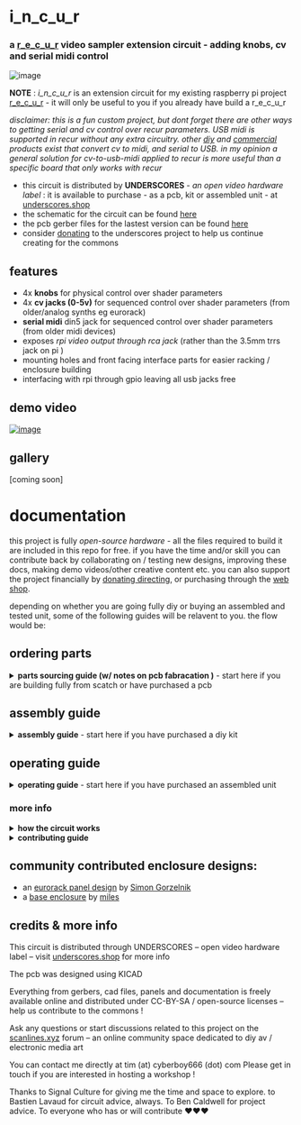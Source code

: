 # i_n_c_u_r

### a [r_e_c_u_r](https://github.com/cyberboy666/r_e_c_u_r) video sampler extension circuit - adding knobs, cv and serial midi control

![image](https://user-images.githubusercontent.com/12017938/151867823-2ffd7ad9-15bf-4f38-b4a9-118ac54efecb.png)

__NOTE__ : _i_n_c_u_r_ is an extension circuit for my existing raspberry pi project [r_e_c_u_r](https://github.com/cyberboy666/r_e_c_u_r) - it will only be useful to you if you already have build a r_e_c_u_r

_disclaimer: this is a fun custom project, but dont forget there are other ways to getting serial and cv control over recur parameters. USB midi is supported in recur without any extra circuitry. other [diy](https://aemodular.boards.net/thread/141/simple-cv-midi-converter-arduino) and [commercial](https://www.befaco.org/en/vcmc/) products exist that convert cv to midi, and serial to USB. in my opinion a general solution for cv-to-usb-midi applied to recur is more useful than a specific board that only works with recur_

- this circuit is distributed by __UNDERSCORES__ - _an open video hardware label_ : it is available to purchase - as a pcb, kit or assembled unit - at [underscores.shop](https://underscores.shop/i_n_c_u_r/)
- the schematic for the circuit can be found [here](/hardware/schematic.pdf)
- the pcb gerber files for the lastest version can be found [here](/hardware/i_n_c_u_r_latest.zip)
- consider [donating](https://liberapay.com/underscores/) to the underscores project to help us continue creating for the commons

## features

- 4x __knobs__ for physical control over shader parameters
- 4x __cv jacks (0-5v)__ for sequenced control over shader parameters (from older/analog synths eg eurorack)
- __serial midi__ din5 jack for sequenced control over shader parameters (from older midi devices)
- exposes _rpi video output through rca jack_ (rather than the 3.5mm trrs jack on pi )
- mounting holes and front facing interface parts for easier racking / enclosure building
- interfacing with rpi through gpio leaving all usb jacks free

## demo video

[![image](https://user-images.githubusercontent.com/12017938/151878669-bfd9f65a-8660-4917-8029-e255410f0958.png)](https://youtu.be/ah2HY1fuv8w?t=638)


## gallery

[coming soon]

# documentation

this project is fully _open-source hardware_ - all the files required to build it are included in this repo for free. if you have the time and/or skill you can contribute back by collaborating on / testing new designs, improving these docs, making demo videos/other creative content etc. you can also support the project financially by [donating directing](https://liberapay.com/underscores/), or purchasing through the [web shop](https://underscores.shop).

depending on whether you are going fully diy or buying an assembled and tested unit, some of the following guides will be relavent to you. the flow would be:

## ordering parts

<details><summary><b>parts sourcing guide (w/ notes on pcb fabracation )</b> - start here if you are building fully from scatch or have purchased a pcb</summary>

i try to source all the parts i can from either:
- [tayda](https://www.taydaelectronics.com/) ; cheaper for common parts like resistors etc, also good for mechanical parts like switches and buttons
- [mouser](https://www.mouser.de/) ; has lots more options, speciality video ic's, can sometimes cost more (free shipping on orders over 50euros)
- other ; ocationally there will be parts which will need to be sourced elsewhere - usaully either aliexpress, ebay or amazon etc...

take a look at the [full_bom](/hardware/bom/full_bom.csv) for this project to see where i am sourcing each part from

## import into tayda

- go to the [tayda quick order](https://www.taydaelectronics.com/quick-order/) and in bottom corner choose _add from file_
- select the file [tayda_bom.csv](../hardware/bom/tayda_bom.csv) in the BOM folder (you will have to download it first or clone this repo)
- after importing select _add to cart_
- __NOTE:__ the minimum value for resistors is 10, so you may need to modify these values to add to cart (or if they are already modified here you will need to see the  full_bom for actual part QTY) 

## import into mouser

- go to [mouser bom tool](https://nz.mouser.com/Bom/) and click _upload spreadsheet_
- select the file [mouser_bom.csv](../hardware/bom/mouser_bom.csv) in this folder (you will have to download it first or clone this repo), then _upload my spreadsheet_ and _next_
- ensure that __Mouser Part Number__ is selected in the dropdown above the first row, then _next_, _process_
- if everything looks correct can now put _add to basket_

# ordering pcbs

you can support this project by buying individual pcbs from the [shop](https://underscores.shop). if you would rather have pcbs fabricated from gerbers directly the file you need is [here](/hardware/i_n_c_u_r_latest.zip) 

- i get my pcbs fabricated from [jlcpcb](https://cart.jlcpcb.com/quote) - 5 is the minumum order per design
- upload the zip file with the `add gerber file` button
- the default settings are mostly fine - set the __PCB Qty__ and __PCB Color__ settings (you can check that the file looks correct with pcb veiwer)
- it may be best to combine orders with other pcbs you want to have fab'd since the shipping can cost more than the items - also orginising group buys is a good way to distribute the extra pcbs /costs 
  
i often use jlcpcb because they are reliable, cheap and give you an option of colours. remember though that the cheapest Chinese fab houses are not always the most ethical or environmently friendly - if you can afford it consider supporting local companies. 

</details>

## assembly guide

<details><summary><b>assembly guide</b> - start here if you have purchased a diy kit</summary>
  

## interactive BOM for build guiding

follow this link to view the [interactive BOM](https://htmlpreview.github.io/?https://github.com/cyberboy666/i_n_c_u_r/blob/main/hardware/bom/ibom.html)

## general solder advices

- remember to heat pad first (2-3seconds), then add solder, then continue to heat (1-2seconds)

- Checkout the web-comic [soldering is easy](https://mightyohm.com/files/soldercomic/FullSolderComic_EN.pdf) for more soldering advice

## general order of assembly

- in general while assembling i start placing resistors and capacitors first. placing 5 - 10 components at a time and then flipping the board to solder them and trim the legs etc.
- next i would do diodes, transistors and ic's - taking care that these are placed in the right direction (using a ic socket can be useful)
- finally i place the interface parts - rca jacks, power jack, pots and switches - make sure these have lots of solder on for structural stablity

## slightly more specific assembly advice

start with the lowest to place components : resistors, diodes, ic's

next i would place the two headers since soldering from the top can be awkward with too many components - __NOTE these need to be placed upside down!__ ,:

- J8 needs the pins facing up from top of pcb so the screen can go ontop and raspberry pi can go underneath
- J6 also needs to soldered from the top so a jumper from the pi board can be run to bottom of circuit

finally place the pots and jacks.
  
### rca video-out

if you want RCA video out from the pi on this pcb a jumper needs to be run from J6 to the composite video out on the raspberry pi board. on pi0 this is a labelled pin, however on pi3 you will need to solder directly to the board. i used a header-cable, cut one side to be soldered. The pin on pi3 is marked as PP24.

[picture coming soon]
  
</details>
  
## operating guide
  
<details><summary><b>operating guide</b> - start here if you have purchased an assembled unit</summary>

![image](https://user-images.githubusercontent.com/12017938/152460623-594553bc-bd70-41ab-b25c-0dcfacb6dc7d.png)

- to enable the analog inputs ( knobs & cv ) go to `user_input` folder in r_e_c_u_r's `_SETTINGS_` tab and toggle `ANALOG_INPUT`
- to enable serial midi input go to `user_input` folder in r_e_c_u_r's `_SETTINGS_` tab and toggle `MIDI_INPUT` to _serial_
  
for more info on operating r_e_c_u_r see this [guide](https://github.com/cyberboy666/r_e_c_u_r/wiki/operate_docs)

</details>

### more info

<details><summary><b>how the circuit works</b></summary>
  

                                                                                                                             
</details>

<details><summary><b>contributing guide</b></summary>
  
if you would like to contribute back to these projects in some way but dont know how the best thing (for now) would be to reach out to me directly ( tim@cyberboy666.com or @cyberboy666 on scanlines forum) - i will be happy to help
  
</details>

## community contributed enclosure designs:

- an [eurorack panel design](enclosure/i_n_c_u_r%20_%20eurorack_panel.stl) by [Simon Gorzelnik](https://www.instagram.com/shimon.jpg/)
- a [base enclosure](enclosure/INCUR%20enclosure%20base.stl) by [miles](mailto:milesjohnsonwashere@gmail.com)

## credits & more info


This circuit is distributed through UNDERSCORES – open video hardware label – visit [underscores.shop](https://underscores.shop) for more info

The pcb was designed using KICAD

Everything from gerbers, cad files, panels and documentation is freely available online and distributed under CC-BY-SA / open-source licenses – help us contribute to the commons !

Ask any questions or start discussions related to this project on the [scanlines.xyz](https://scanlines.xyz) forum – an online community space dedicated to diy av / electronic media art

You can contact me directly at tim (at) cyberboy666 (dot) com 
Please get in touch if you are interested in hosting a workshop !


Thanks to Signal Culture for giving me the time and space to explore. to Bastien Lavaud for circuit advice, always. To Ben Caldwell for project advice. To everyone who has or will contribute ♥♥♥

